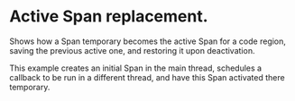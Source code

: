 # Active Span replacement.

Shows how a Span temporary becomes the active Span for a code region, saving the previous active one, and restoring it upon deactivation.

This example creates an initial Span in the main thread, schedules a callback to be run in a different thread, and have this Span activated there temporary.

